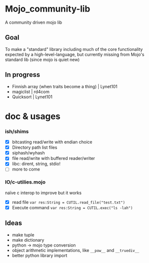 # Mojo_community-lib
A community driven mojo lib
## Goal
To make a "standard" library including much of the core functionality expected by a high-level-language, but currently missing from Mojo's standard lib (since mojo is quiet new)
## In progress
- Finnish array (when traits become a thing) | Lynet101
- magiclist | rd4com
- Quicksort | Lynet101
# doc & usages
### ish/shims
  - [X] bitcasting read/write with endian choice
  - [x] Directory path list files
  - [x] siphash/wyhash
  - [x] file read/write with buffered reader/writer
  - [x] libc: dirent, string, stdio!
  - [ ] more to come
### IO/c-utilies.mojo
naïve c interop to improve but it works
- [X] read file
``` var res:String = CUTIL.read_file("test.txt") ```
- [X] Execute command
``` var res:String = CUTIL.exec("ls -lah") ```
## Ideas
- make tuple
- make dictionary
- python -> mojo type conversion
- object arithmetic implementations, like ``__pow__`` and ``__truediv__``
- better python library import
